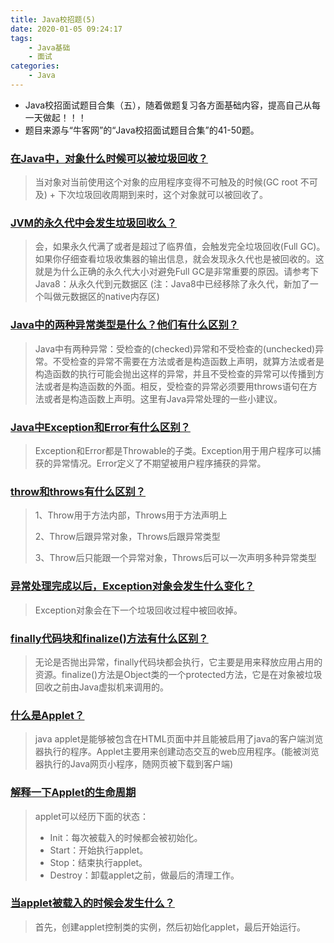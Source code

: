 ```yaml
---
title: Java校招题(5)
date: 2020-01-05 09:24:17
tags:
	- Java基础
	- 面试
categories:
	- Java
---
```


* Java校招面试题目合集（五），随着做题复习各方面基础内容，提高自己从每一天做起！！！
* 题目来源与“牛客网”的“Java校招面试题目合集”的41-50题。

<!-- more -->

### [在Java中，对象什么时候可以被垃圾回收？]( https://www.nowcoder.com/ta/review-java/review?query=&asc=true&order=&page=41 )

> 当对象对当前使用这个对象的应用程序变得不可触及的时候(GC root 不可及) + 下次垃圾回收周期到来时，这个对象就可以被回收了。

### [JVM的永久代中会发生垃圾回收么？]( https://www.nowcoder.com/ta/review-java/review?query=&asc=true&order=&page=42 )

> 会，如果永久代满了或者是超过了临界值，会触发完全垃圾回收(Full GC)。如果你仔细查看垃圾收集器的输出信息，就会发现永久代也是被回收的。这就是为什么正确的永久代大小对避免Full GC是非常重要的原因。请参考下Java8：从永久代到元数据区
> (注：Java8中已经移除了永久代，新加了一个叫做元数据区的native内存区) 

### [Java中的两种异常类型是什么？他们有什么区别？]( https://www.nowcoder.com/ta/review-java/review?query=&asc=true&order=&page=43 )

> Java中有两种异常：受检查的(checked)异常和不受检查的(unchecked)异常。不受检查的异常不需要在方法或者是构造函数上声明，就算方法或者是构造函数的执行可能会抛出这样的异常，并且不受检查的异常可以传播到方法或者是构造函数的外面。相反，受检查的异常必须要用throws语句在方法或者是构造函数上声明。这里有Java异常处理的一些小建议。 

### [Java中Exception和Error有什么区别？]( https://www.nowcoder.com/ta/review-java/review?query=&asc=true&order=&page=44 )

>Exception和Error都是Throwable的子类。Exception用于用户程序可以捕获的异常情况。Error定义了不期望被用户程序捕获的异常。

### [throw和throws有什么区别？]( https://www.nowcoder.com/ta/review-java/review?query=&asc=true&order=&page=45 )

> 1、Throw用于方法内部，Throws用于方法声明上
>
> 2、Throw后跟异常对象，Throws后跟异常类型
>
> 3、Throw后只能跟一个异常对象，Throws后可以一次声明多种异常类型

### [异常处理完成以后，Exception对象会发生什么变化？]( https://www.nowcoder.com/ta/review-java/review?query=&asc=true&order=&page=46 )

> Exception对象会在下一个垃圾回收过程中被回收掉。

### [finally代码块和finalize()方法有什么区别？]( https://www.nowcoder.com/ta/review-java/review?query=&asc=true&order=&page=47 )

> 无论是否抛出异常，finally代码块都会执行，它主要是用来释放应用占用的资源。finalize()方法是Object类的一个protected方法，它是在对象被垃圾回收之前由Java虚拟机来调用的。
>

### [什么是Applet？]( https://www.nowcoder.com/ta/review-java/review?query=&asc=true&order=&page=48 )

> java applet是能够被包含在HTML页面中并且能被启用了java的客户端浏览器执行的程序。Applet主要用来创建动态交互的web应用程序。(能被浏览器执行的Java网页小程序，随网页被下载到客户端)

### [解释一下Applet的生命周期]( https://www.nowcoder.com/ta/review-java/review?query=&asc=true&order=&page=49 )

> applet可以经历下面的状态：
>
> * Init：每次被载入的时候都会被初始化。
> * Start：开始执行applet。
> * Stop：结束执行applet。
> * Destroy：卸载applet之前，做最后的清理工作。 

### [当applet被载入的时候会发生什么？]( https://www.nowcoder.com/ta/review-java/review?query=&asc=true&order=&page=50 )

> 首先，创建applet控制类的实例，然后初始化applet，最后开始运行。

